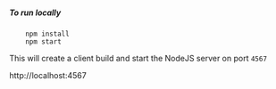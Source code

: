 ##### To run locally

```
    npm install
    npm start
```

This will create a client build and start the NodeJS server on port `4567`

http://localhost:4567
